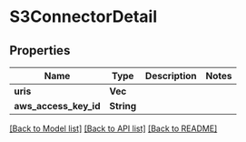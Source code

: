 # S3ConnectorDetail

## Properties

Name | Type | Description | Notes
------------ | ------------- | ------------- | -------------
**uris** | **Vec<String>** |  | 
**aws_access_key_id** | **String** |  | 

[[Back to Model list]](../README.md#documentation-for-models) [[Back to API list]](../README.md#documentation-for-api-endpoints) [[Back to README]](../README.md)


